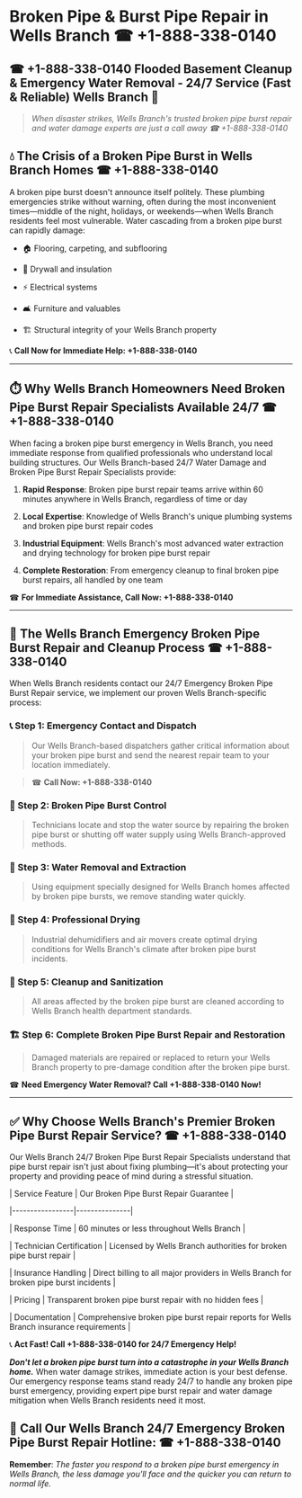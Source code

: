 # Broken Pipe & Burst Pipe Repair in Wells Branch ☎ +1-888-338-0140  
## ☎ +1-888-338-0140 Flooded Basement Cleanup & Emergency Water Removal - 24/7 Service (Fast & Reliable) Wells Branch 🚨  

> *When disaster strikes, Wells Branch's trusted broken pipe burst repair and water damage experts are just a call away ☎ +1-888-338-0140*  

## 💧 The Crisis of a Broken Pipe Burst in Wells Branch Homes ☎ +1-888-338-0140  

A broken pipe burst doesn't announce itself politely. These plumbing emergencies strike without warning, often during the most inconvenient times—middle of the night, holidays, or weekends—when Wells Branch residents feel most vulnerable. Water cascading from a broken pipe burst can rapidly damage:  

* 🏠 Flooring, carpeting, and subflooring  
* 🧱 Drywall and insulation  
* ⚡ Electrical systems  
* 🛋️ Furniture and valuables  
* 🏗️ Structural integrity of your Wells Branch property  

📞 **Call Now for Immediate Help: +1-888-338-0140**  

---  

## ⏱️ Why Wells Branch Homeowners Need Broken Pipe Burst Repair Specialists Available 24/7 ☎ +1-888-338-0140  

When facing a broken pipe burst emergency in Wells Branch, you need immediate response from qualified professionals who understand local building structures. Our Wells Branch-based 24/7 Water Damage and Broken Pipe Burst Repair Specialists provide:  

1. **Rapid Response**: Broken pipe burst repair teams arrive within 60 minutes anywhere in Wells Branch, regardless of time or day  
2. **Local Expertise**: Knowledge of Wells Branch's unique plumbing systems and broken pipe burst repair codes  
3. **Industrial Equipment**: Wells Branch's most advanced water extraction and drying technology for broken pipe burst repair  
4. **Complete Restoration**: From emergency cleanup to final broken pipe burst repairs, all handled by one team  

☎ **For Immediate Assistance, Call Now: +1-888-338-0140**  

---  

## 🔧 The Wells Branch Emergency Broken Pipe Burst Repair and Cleanup Process ☎ +1-888-338-0140  

When Wells Branch residents contact our 24/7 Emergency Broken Pipe Burst Repair service, we implement our proven Wells Branch-specific process:  

### 📞 Step 1: Emergency Contact and Dispatch  
> Our Wells Branch-based dispatchers gather critical information about your broken pipe burst and send the nearest repair team to your location immediately.  
> ☎ **Call Now: +1-888-338-0140**  

### 🚿 Step 2: Broken Pipe Burst Control  
> Technicians locate and stop the water source by repairing the broken pipe burst or shutting off water supply using Wells Branch-approved methods.  

### 🌊 Step 3: Water Removal and Extraction  
> Using equipment specially designed for Wells Branch homes affected by broken pipe bursts, we remove standing water quickly.  

### 💨 Step 4: Professional Drying  
> Industrial dehumidifiers and air movers create optimal drying conditions for Wells Branch's climate after broken pipe burst incidents.  

### 🧼 Step 5: Cleanup and Sanitization  
> All areas affected by the broken pipe burst are cleaned according to Wells Branch health department standards.  

### 🏗️ Step 6: Complete Broken Pipe Burst Repair and Restoration  
> Damaged materials are repaired or replaced to return your Wells Branch property to pre-damage condition after the broken pipe burst.  

☎ **Need Emergency Water Removal? Call +1-888-338-0140 Now!**  

---  

## ✅ Why Choose Wells Branch's Premier Broken Pipe Burst Repair Service? ☎ +1-888-338-0140  

Our Wells Branch 24/7 Broken Pipe Burst Repair Specialists understand that pipe burst repair isn't just about fixing plumbing—it's about protecting your property and providing peace of mind during a stressful situation.  

| Service Feature | Our Broken Pipe Burst Repair Guarantee |  
|-----------------|---------------|  
| Response Time | 60 minutes or less throughout Wells Branch |  
| Technician Certification | Licensed by Wells Branch authorities for broken pipe burst repair |  
| Insurance Handling | Direct billing to all major providers in Wells Branch for broken pipe burst incidents |  
| Pricing | Transparent broken pipe burst repair with no hidden fees |  
| Documentation | Comprehensive broken pipe burst repair reports for Wells Branch insurance requirements |  

📞 **Act Fast! Call +1-888-338-0140 for 24/7 Emergency Help!**  

***Don't let a broken pipe burst turn into a catastrophe in your Wells Branch home.*** When water damage strikes, immediate action is your best defense. Our emergency response teams stand ready 24/7 to handle any broken pipe burst emergency, providing expert pipe burst repair and water damage mitigation when Wells Branch residents need it most.  

## 📱 Call Our Wells Branch 24/7 Emergency Broken Pipe Burst Repair Hotline: ☎ +1-888-338-0140  

**Remember**: *The faster you respond to a broken pipe burst emergency in Wells Branch, the less damage you'll face and the quicker you can return to normal life.*